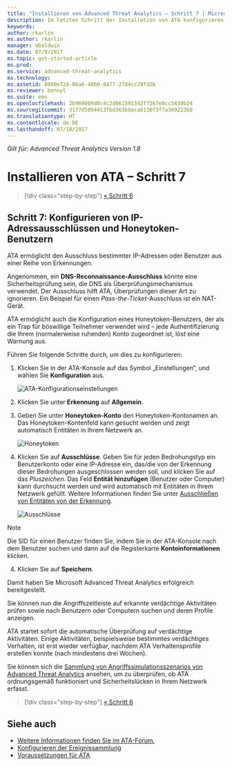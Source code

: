 ```yaml
---
title: "Installieren von Advanced Threat Analytics – Schritt 7 | Microsoft-Dokumentation"
description: Im letzten Schritt der Installation von ATA konfigurieren Sie den Honeytoken-Benutzer.
keywords: 
author: rkarlin
ms.author: rkarlin
manager: mbaldwin
ms.date: 07/9/2017
ms.topic: get-started-article
ms.prod: 
ms.service: advanced-threat-analytics
ms.technology: 
ms.assetid: 8980e724-06a6-40b0-8477-27d4cc29fd2b
ms.reviewer: bennyl
ms.suite: ems
ms.openlocfilehash: 2b969089d8c4c2d861591342f7367e8cc5430b24
ms.sourcegitcommit: 3177d5894413fbd363b9aca8130f3f7a369223b8
ms.translationtype: HT
ms.contentlocale: de-DE
ms.lasthandoff: 07/10/2017
---
```

*Gilt für: Advanced Threat Analytics Version 1.8*



# <a name="install-ata---step-7"></a>Installieren von ATA – Schritt 7

>[!div class="step-by-step"]
[« Schritt 6 ](install-ata-step6.md)

## <a name="step-7-configure-ip-address-exclusions-and-honeytoken-user"></a>Schritt 7: Konfigurieren von IP-Adressausschlüssen und Honeytoken-Benutzern
ATA ermöglicht den Ausschluss bestimmter IP-Adressen oder Benutzer aus einer Reihe von Erkennungen. 

Angenommen, ein **DNS-Reconnaissance-Ausschluss** könnte eine Sicherheitsprüfung sein, die DNS als Überprüfungsmechanismus verwendet. Der Ausschluss hilft ATA, Überprüfungen dieser Art zu ignorieren. Ein Beispiel für einen *Pass-the-Ticket*-Ausschluss ist ein NAT-Gerät.    

ATA ermöglicht auch die Konfiguration eines Honeytoken-Benutzers, der als ein Trap für böswillige Teilnehmer verwendet wird – jede Authentifizierung die Ihrem (normalerweise ruhenden) Konto zugeordnet ist, löst eine Warnung aus.

Führen Sie folgende Schritte durch, um dies zu konfigurieren:

1.  Klicken Sie in der ATA-Konsole auf das Symbol „Einstellungen“, und wählen Sie **Konfiguration** aus.

    ![ATA-Konfigurationseinstellungen](media/ATA-config-icon.png)

2.  Klicken Sie unter **Erkennung** auf **Allgemein**.

2. Geben Sie unter **Honeytoken-Konto** den Honeytoken-Kontonamen an. Das Honeytoken-Kontenfeld kann gesucht werden und zeigt automatisch Entitäten in Ihrem Netzwerk an.

   ![Honeytoken](media/honeytoken.png)

3. Klicken Sie auf **Ausschlüsse**. Geben Sie für jeden Bedrohungstyp ein Benutzerkonto oder eine IP-Adresse ein, das/die von der Erkennung dieser Bedrohungen ausgeschlossen werden soll, und klicken Sie auf das *Pluszeichen*. Das Feld **Entität hinzufügen** (Benutzer oder Computer) kann durchsucht werden und wird automatisch mit Entitäten in Ihrem Netzwerk gefüllt. Weitere Informationen finden Sie unter [Ausschließen von Entitäten von der Erkennung](excluding-entities-from-detections.md).

   ![Ausschlüsse](media/exclusions.png)


  > [!NOTE]
  > Die SID für einen Benutzer finden Sie, indem Sie in der ATA-Konsole nach dem Benutzer suchen und dann auf die Registerkarte **Kontoinformationen** klicken. 

4.  Klicken Sie auf **Speichern**.


Damit haben Sie Microsoft Advanced Threat Analytics erfolgreich bereitgestellt.

Sie können nun die Angriffszeitleiste auf erkannte verdächtige Aktivitäten prüfen sowie nach Benutzern oder Computern suchen und deren Profile anzeigen.

ATA startet sofort die automatische Überprüfung auf verdächtige Aktivitäten. Einige Aktivitäten, beispielsweise bestimmtes verdächtiges Verhalten, ist erst wieder verfügbar, nachdem ATA Verhaltensprofile erstellen konnte (nach mindestens drei Wochen).

Sie können sich die [Sammlung von Angriffssimulationsszenarios von Advanced Threat Analytics](https://docs.microsoft.com/enterprise-mobility-security/solutions/ata-attack-simulation-playbook) ansehen, um zu überprüfen, ob ATA ordnungsgemäß funktioniert und Sicherheitslücken in Ihrem Netzwerk erfasst.


>[!div class="step-by-step"]
[« Schritt 6 ](install-ata-step6.md)


## <a name="see-also"></a>Siehe auch

- [Weitere Informationen finden Sie im ATA-Forum.](https://social.technet.microsoft.com/Forums/security/home?forum=mata)
- [Konfigurieren der Ereignissammlung](configure-event-collection.md)
- [Voraussetzungen für ATA](ata-prerequisites.md)

